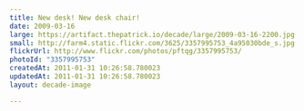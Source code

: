 ```yaml
---
title: New desk! New desk chair!
date: 2009-03-16
large: https://artifact.thepatrick.io/decade/large/2009-03-16-2200.jpg
small: http://farm4.static.flickr.com/3625/3357995753_4a95030bde_s.jpg
flickrUrl: http://www.flickr.com/photos/pftqg/3357995753/
photoId: "3357995753"
createdAt: 2011-01-31 10:26:58.780023
updatedAt: 2011-01-31 10:26:58.780023
layout: decade-image

---
```


